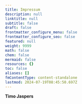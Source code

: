 ```yaml
---
title: Impressum
description: null
linktitle: null
subtitle: false
draft: false
frontmatter_configure_menu: false
frontmatter_configure_seo: false
featured: null
weight: 9999
math: false
chem: false
mermaid: false
resources: {}
toc: false
aliases: []
fmContentType: content-standalone
lastmod: 2024-07-19T08:45:50.697Z
---
```


**Timo Jaspers**
